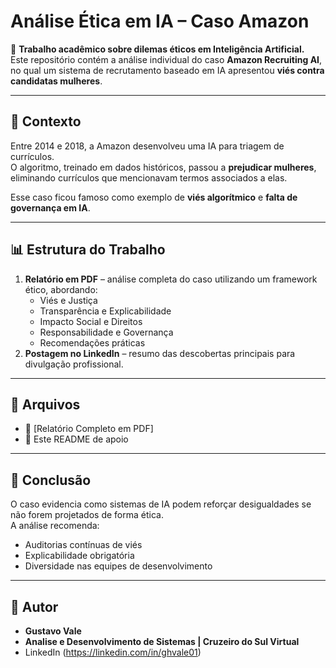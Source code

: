# Análise Ética em IA – Caso Amazon

📌 **Trabalho acadêmico sobre dilemas éticos em Inteligência Artificial.**  
Este repositório contém a análise individual do caso **Amazon Recruiting AI**, no qual um sistema de recrutamento baseado em IA apresentou **viés contra candidatas mulheres**.

---

## 📖 Contexto
Entre 2014 e 2018, a Amazon desenvolveu uma IA para triagem de currículos.  
O algoritmo, treinado em dados históricos, passou a **prejudicar mulheres**, eliminando currículos que mencionavam termos associados a elas.

Esse caso ficou famoso como exemplo de **viés algorítmico** e **falta de governança em IA**.

---

## 📊 Estrutura do Trabalho
1. **Relatório em PDF** – análise completa do caso utilizando um framework ético, abordando:
   - Viés e Justiça
   - Transparência e Explicabilidade
   - Impacto Social e Direitos
   - Responsabilidade e Governança
   - Recomendações práticas
2. **Postagem no LinkedIn** – resumo das descobertas principais para divulgação profissional.

---

## 📂 Arquivos
- 📑 [Relatório Completo em PDF]
- 📝 Este README de apoio

---

## 🚀 Conclusão
O caso evidencia como sistemas de IA podem reforçar desigualdades se não forem projetados de forma ética.  
A análise recomenda:
- Auditorias contínuas de viés  
- Explicabilidade obrigatória  
- Diversidade nas equipes de desenvolvimento  

---

## 👤 Autor
- **Gustavo Vale**
- **Analise e Desenvolvimento de Sistemas | Cruzeiro do Sul Virtual**
- LinkedIn (https://linkedin.com/in/ghvale01)
